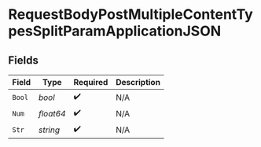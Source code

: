 # RequestBodyPostMultipleContentTypesSplitParamApplicationJSON


## Fields

| Field              | Type               | Required           | Description        |
| ------------------ | ------------------ | ------------------ | ------------------ |
| `Bool`             | *bool*             | :heavy_check_mark: | N/A                |
| `Num`              | *float64*          | :heavy_check_mark: | N/A                |
| `Str`              | *string*           | :heavy_check_mark: | N/A                |
